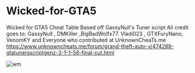 # Wicked-for-GTA5

Wicked for GTA5
Cheat Table Based off GassyNull's Tuner script
All credit goes to:
 GassyNull , DMKiller ,BigBadWolfx77.
 Vladi023 , GTXFuryNano,  VenomKY
and Everyone who contributed at UnknownCheaTs.me
https://www.unknowncheats.me/forum/grand-theft-auto-v/474288-gtatunersscriptgenz-3-1-1-58-final-cut.html

   
![wm](https://user-images.githubusercontent.com/62859332/147871847-62def5d3-2192-40d1-96c9-e776713453ae.png)
